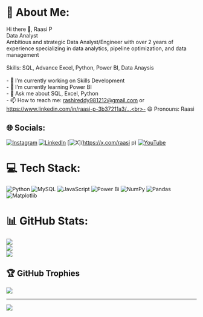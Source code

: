 # 💫 About Me:
Hi there 👋, Raasi P<br>Data Analyst<br>Ambitious and strategic Data Analyst/Engineer with over 2 years of experience specializing in data analytics, pipeline optimization, and data management<br><br>Skills: SQL, Advance Excel, Python, Power BI, Data Anaysis<br><br>- 🔭 I’m currently working on Skills Development <br>- 🌱 I’m currently learning Power BI <br>- 💬 Ask me about SQL, Excel, Python <br>- 📫 How to reach me: rashireddy981212@gmail.com or https://www.linkedin.com/in/raasi-p-3b37211a3/...<br>- 😄 Pronouns: Raasi 


## 🌐 Socials:
[![Instagram](https://img.shields.io/badge/Instagram-%23E4405F.svg?logo=Instagram&logoColor=white)](https://instagram.com/rashipadmanabh_12) [![LinkedIn](https://img.shields.io/badge/LinkedIn-%230077B5.svg?logo=linkedin&logoColor=white)](https://linkedin.com/in/raasi-p) [![X](https://img.shields.io/badge/X-black.svg?logo=X&logoColor=white)](https://x.com/raasi p) [![YouTube](https://img.shields.io/badge/YouTube-%23FF0000.svg?logo=YouTube&logoColor=white)](https://youtube.com/@@rashireddy4260) 

# 💻 Tech Stack:
![Python](https://img.shields.io/badge/python-3670A0?style=for-the-badge&logo=python&logoColor=ffdd54) ![MySQL](https://img.shields.io/badge/mysql-4479A1.svg?style=for-the-badge&logo=mysql&logoColor=white) ![JavaScript](https://img.shields.io/badge/javascript-%23323330.svg?style=for-the-badge&logo=javascript&logoColor=%23F7DF1E) ![Power Bi](https://img.shields.io/badge/power_bi-F2C811?style=for-the-badge&logo=powerbi&logoColor=black) ![NumPy](https://img.shields.io/badge/numpy-%23013243.svg?style=for-the-badge&logo=numpy&logoColor=white) ![Pandas](https://img.shields.io/badge/pandas-%23150458.svg?style=for-the-badge&logo=pandas&logoColor=white) ![Matplotlib](https://img.shields.io/badge/Matplotlib-%23ffffff.svg?style=for-the-badge&logo=Matplotlib&logoColor=black)
# 📊 GitHub Stats:
![](https://github-readme-stats.vercel.app/api?username=Raasi-P&theme=tokyonight&hide_border=false&include_all_commits=false&count_private=false)<br/>
![](https://github-readme-streak-stats.herokuapp.com/?user=Raasi-P&theme=tokyonight&hide_border=false)<br/>
![](https://github-readme-stats.vercel.app/api/top-langs/?username=Raasi-P&theme=tokyonight&hide_border=false&include_all_commits=false&count_private=false&layout=compact)

## 🏆 GitHub Trophies
![](https://github-profile-trophy.vercel.app/?username=Raasi-P&theme=shades-of-purple&no-frame=false&no-bg=true&margin-w=4)

---
[![](https://visitcount.itsvg.in/api?id=Raasi-P&icon=0&color=0)](https://visitcount.itsvg.in)

<!-- Proudly created with GPRM ( https://gprm.itsvg.in ) -->
